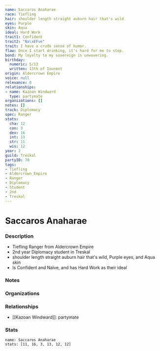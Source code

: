 ```yaml
---
name: Saccaros Anaharae
race: Tiefling
hair: shoulder length straight auburn hair that's wild
eyes: Purple
skin: Aqua
ideal: Hard Work
trait1: Confident
trait2: "Na\xEFve"
trait: I have a crude sense of humor.
flaw: Once I start drinking, it's hard for me to stop.
bond: My loyalty to my sovereign is unwavering.
birthday:
  numeric: 5/13
  written: 13th of Iounent
origin: Aldercrown Empire
voice: null
relevance: 0
relationships:
- name: Kazoan Windward
  type: partymate
organizations: []
notes: []
track: Diplomacy
spec: Ranger
stats:
  cha: 12
  con: 3
  dex: 16
  int: 13
  str: 11
  wis: 12
year: 2
guild: Treskal
partyID: 70
tags:
- Tiefling
- Aldercrown_Empire
- Ranger
- Diplomacy
- Student
- 2nd
- Treskal
---
```

# Saccaros Anaharae
### Description
- Tiefling Ranger from Aldercrown Empire
- 2nd year Diplomacy student in Treskal
- shoulder length straight auburn hair that's wild, Purple eyes, and Aqua skin
- Is Confident and Naïve, and has Hard Work as their ideal

### Notes

### Organizations

### Relationships
- [[Kazoan Windward]]: partymate

### Stats
```statblock
name: Saccaros Anaharae
stats: [11, 16, 3, 13, 12, 12]
```